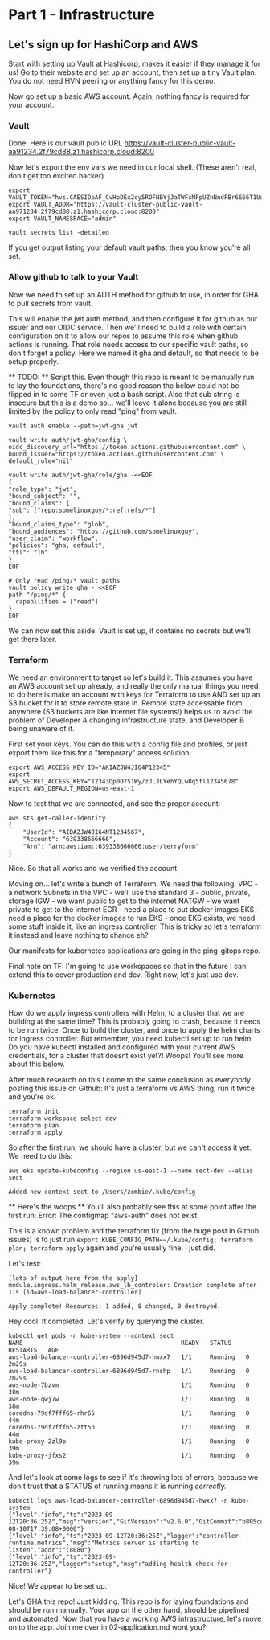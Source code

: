 # Part 1 - Infrastructure

## Let's sign up for HashiCorp and AWS

Start with setting up Vault at Hashicorp, makes it easier if they manage it for us! Go to their website and set up an account, then set up a tiny Vault plan. You do not need HVN peering or anything fancy for this demo.

Now go set up a basic AWS account. Again, nothing fancy is required for your account.

### Vault

Done. Here is our vault public URL
https://vault-cluster-public-vault-aa91234.2f79cd88.z1.hashicorp.cloud:8200

Now let's export the env vars we need in our local shell. (These aren't real, don't get too excited hacker)

```
export VAULT_TOKEN="hvs.CAESIDpAF_CvHpDEx2cy5ROFNBYjJaTWFsMFpUZnNndFBr6666T1UuUDQ0eTUQ6QE"
export VAULT_ADDR="https://vault-cluster-public-vault-aa971234.2f79cd88.z1.hashicorp.cloud:8200"
export VAULT_NAMESPACE="admin"

vault secrets list -detailed
```
If you get output listing your default vault paths, then you know you're all set.

### Allow github to talk to your Vault

Now we need to set up an AUTH method for github to use, in order for GHA to pull secrets from vault.

This will enable the jwt auth method, and then configure it for github as our issuer and our OIDC service. Then we'll need to build a role with certain configuration on it to allow our repos to assume this role when github actions is running. That role needs access to our specific vault paths, so don't forget a policy. Here we named it gha and default, so that needs to be setup properly.

** TODO: ** Script this. Even though this repo is meant to be manually run to lay the foundations, there's no good reason the below could not be flipped in to some TF or even just a bash script. Also that sub string is insecure but this is a demo so... we'll leave it alone because you are still limited by the policy to only read "ping" from vault.

```
vault auth enable --path=jwt-gha jwt

vault write auth/jwt-gha/config \
oidc_discovery_url="https://token.actions.githubusercontent.com" \
bound_issuer="https://token.actions.githubusercontent.com" \
default_role="nil"

vault write auth/jwt-gha/role/gha -<<EOF
{
"role_type": "jwt",
"bound_subject": "",
"bound_claims": {
"sub": ["repo:somelinuxguy/*:ref:refs/*"]
},
"bound_claims_type": "glob",
"bound_audiences": "https://github.com/somelinuxguy",
"user_claim": "workflow",
"policies": "gha, default",
"ttl": "1h"
}
EOF

# Only read /ping/* vault paths
vault policy write gha - <<EOF
path "/ping/*" {
  capabilities = ["read"]
}
EOF
```
We can now set this aside. Vault is set up, it contains no secrets but we'll get there later.

### Terraform

We need an environment to target so let's build it. This assumes you have an AWS account set up already, and really the only manual things you need to do here is make an account with keys for Terraform to use AND set up an S3 bucket for it to store remote state in. Remote state accessable from anywhere (S3 buckets are like internet file systems!) helps us to avoid the problem of Developer A changing infrastructure state, and Developer B being unaware of it.

First set your keys. You can do this with a config file and profiles, or just export them like this for a "temporary" access solution:
```
export AWS_ACCESS_KEY_ID="AKIAZJW4JI64P12345"
export AWS_SECRET_ACCESS_KEY="12343Dp0O751Wy/zJLJLYehYQLw8q5tl12345678"
export AWS_DEFAULT_REGION=us-east-1
```

Now to test that we are connected, and see the proper account:

```
aws sts get-caller-identity
{
    "UserId": "AIDAZJW4JI64NT1234567",
    "Account": "639338666666",
    "Arn": "arn:aws:iam::639338666666:user/terryform"
}
```

Nice. So that all works and we verified the account.

Moving on... let's write a bunch of Terraform. We need the following:
VPC - a network
Subnets in the VPC - we'll use the standard 3 - public, private, storage
IGW - we want public to get to the internet
NATGW - we want private to get to the internet
ECR - need a place to put docker images
EKS - need a place for the docker images to run
EKS - once EKS exists, we need some stuff inside it, like an ingress controller. This is tricky so let's terraform it instead and leave nothing to chance eh?

Our manifests for kubernetes applications are going in the ping-gitops repo.

Final note on TF: I'm going to use workspaces so that in the future I can extend this to cover production and dev. Right now, let's just use dev.

### Kubernetes
How do we apply ingress controllers with Helm, to a cluster that we are building at the same time?
This is probably going to crash, because it needs to be run twice. Once to build the cluster, and once to apply the helm charts for ingress controller. But remember, you need kubectl set up to run helm. Do you have kubectl installed and configured with your current AWS credentials, for a cluster that doesnt exist yet?!  Woops! You'll see more about this below.

After much research on this I come to the same conclusion as everybody posting this issue on Github: It's just a terraform vs AWS thing, run it twice and you're ok.

```
terraform init
terraform workspace select dev
terraform plan
terraform apply
```

So after the first run, we should have a cluster, but we can't access it yet. We need to do this:
```
aws eks update-kubeconfig --region us-east-1 --name sect-dev --alias sect

Added new context sect to /Users/zombie/.kube/config
```

** Here's the woops **
You'll also probably see this at some point after the first run:
 Error: The configmap "aws-auth" does not exist

This is a known problem and the terraform fix (from the huge post in Github issues) is to just run `export KUBE_CONFIG_PATH=~/.kube/config; terraform plan; terraform apply` again and you're usually fine. I just did.

Let's test:
```
[lots of output here from the apply]
module.ingress.helm_release.aws_lb_controler: Creation complete after 11s [id=aws-load-balancer-controller]

Apply complete! Resources: 1 added, 8 changed, 0 destroyed.
```

Hey cool. It completed. Let's verify by querying the cluster.

```
kubectl get pods -n kube-system --context sect
NAME                                            READY   STATUS    RESTARTS   AGE
aws-load-balancer-controller-6896d945d7-hwxx7   1/1     Running   0          2m29s
aws-load-balancer-controller-6896d945d7-rnshp   1/1     Running   0          2m29s
aws-node-7bzvm                                  1/1     Running   0          38m
aws-node-qwj7w                                  1/1     Running   0          38m
coredns-79df7fff65-rhr65                        1/1     Running   0          44m
coredns-79df7fff65-ztt5n                        1/1     Running   0          44m
kube-proxy-2zl9p                                1/1     Running   0          39m
kube-proxy-jfxs2                                1/1     Running   0          39m
```

And let's look at some logs to see if it's throwing lots of errors, because we don't trust that a STATUS of running means it is running *correctly.*

```
kubectl logs aws-load-balancer-controller-6896d945d7-hwxx7 -n kube-system
{"level":"info","ts":"2023-09-12T20:36:25Z","msg":"version","GitVersion":"v2.6.0","GitCommit":"b805cc2327d00dde47f7e254843a6e234fab74f7","BuildDate":"2023-08-10T17:39:08+0000"}
{"level":"info","ts":"2023-09-12T20:36:25Z","logger":"controller-runtime.metrics","msg":"Metrics server is starting to listen","addr":":8080"}
{"level":"info","ts":"2023-09-12T20:36:25Z","logger":"setup","msg":"adding health check for controller"}
```

Nice! We appear to be set up.

Let's GHA this repo! Just kidding. This repo is for laying foundations and should be run manually. Your app on the other hand, should be pipelined and automated. Now that you have a working AWS infrastructure, let's move on to the app. Join me over in 02-application.md wont you?